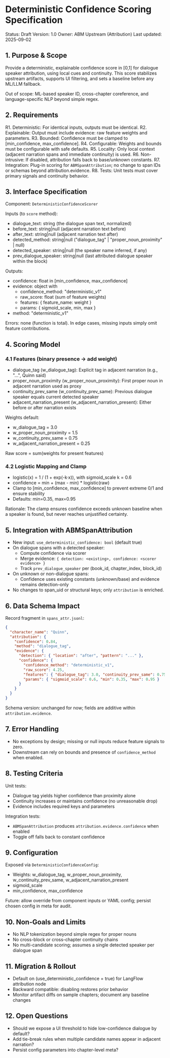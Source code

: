 # Deterministic Confidence Scoring Specification

Status: Draft
Version: 1.0
Owner: ABM Upstream (Attribution)
Last updated: 2025-09-02

## 1. Purpose & Scope

Provide a deterministic, explainable confidence score in [0,1] for dialogue speaker attribution, using local cues and continuity. This score stabilizes upstream artifacts, supports UI filtering, and sets a baseline before any ML/LLM fallback.

Out of scope: ML-based speaker ID, cross-chapter coreference, and language-specific NLP beyond simple regex.

## 2. Requirements

R1. Deterministic: For identical inputs, outputs must be identical.
R2. Explainable: Output must include evidence: raw feature weights and parameters.
R3. Bounded: Confidence must be clamped to [min_confidence, max_confidence].
R4. Configurable: Weights and bounds must be configurable with safe defaults.
R5. Locality: Only local context (adjacent narration spans and immediate continuity) is used.
R6. Non-intrusive: If disabled, attribution falls back to base/unknown constants.
R7. Integration: Plug-in scoring for `ABMSpanAttribution`; no change to span IDs or schemas beyond attribution.evidence.
R8. Tests: Unit tests must cover primary signals and continuity behavior.

## 3. Interface Specification

Component: `DeterministicConfidenceScorer`

Inputs (to `score` method):

- dialogue_text: string (the dialogue span text, normalized)
- before_text: string|null (adjacent narration text before)
- after_text: string|null (adjacent narration text after)
- detected_method: string|null ("dialogue_tag" | "proper_noun_proximity" | null)
- detected_speaker: string|null (the speaker name inferred, if any)
- prev_dialogue_speaker: string|null (last attributed dialogue speaker within the block)

Outputs:

- confidence: float in [min_confidence, max_confidence]
- evidence: object with
  - confidence_method: "deterministic_v1"
  - raw_score: float (sum of feature weights)
  - features: { feature_name: weight }
  - params: { sigmoid_scale, min, max }
- method: "deterministic_v1"

Errors: none (function is total). In edge cases, missing inputs simply omit feature contributions.

## 4. Scoring Model

### 4.1 Features (binary presence → add weight)

- dialogue_tag (w_dialogue_tag): Explicit tag in adjacent narration (e.g., "...", Quinn said)
- proper_noun_proximity (w_proper_noun_proximity): First proper noun in adjacent narration used as proxy
- continuity_prev_same (w_continuity_prev_same): Previous dialogue speaker equals current detected speaker
- adjacent_narration_present (w_adjacent_narration_present): Either before or after narration exists

Weights default:

- w_dialogue_tag = 3.0
- w_proper_noun_proximity = 1.5
- w_continuity_prev_same = 0.75
- w_adjacent_narration_present = 0.25

Raw score = sum(weights for present features)

### 4.2 Logistic Mapping and Clamp

- logistic(x) = 1 / (1 + exp(-k·x)), with sigmoid_scale k = 0.6
- confidence = min + (max - min) * logistic(raw)
- Clamp to [min_confidence, max_confidence] to prevent extreme 0/1 and ensure stability
- Defaults: min=0.35, max=0.95

Rationale: The clamp ensures confidence exceeds unknown baseline when a speaker is found, but never reaches unjustified certainty.

## 5. Integration with ABMSpanAttribution

- New input: `use_deterministic_confidence: bool` (default true)
- On dialogue spans with a detected speaker:
  - Compute confidence via scorer
  - Merge evidence: `{ detection: <existing>, confidence: <scorer evidence> }`
  - Track `prev_dialogue_speaker` per (book_id, chapter_index, block_id)
- On unknown or non-dialogue spans:
  - Confidence uses existing constants (unknown/base) and evidence remains detection-only
- No changes to span_uid or structural keys; only `attribution` is enriched.

## 6. Data Schema Impact

Record fragment in `spans_attr.jsonl`:

```json
{
  "character_name": "Quinn",
  "attribution": {
    "confidence": 0.84,
    "method": "dialogue_tag",
    "evidence": {
      "detection": { "location": "after", "pattern": "..." },
      "confidence": {
        "confidence_method": "deterministic_v1",
        "raw_score": 4.25,
        "features": { "dialogue_tag": 3.0, "continuity_prev_same": 0.75, "adjacent_narration_present": 0.25 },
        "params": { "sigmoid_scale": 0.6, "min": 0.35, "max": 0.95 }
      }
    }
  }
}

```

Schema version: unchanged for now; fields are additive within `attribution.evidence`.

## 7. Error Handling

- No exceptions by design; missing or null inputs reduce feature signals to zero.
- Downstream can rely on bounds and presence of `confidence_method` when enabled.

## 8. Testing Criteria

Unit tests:

- Dialogue tag yields higher confidence than proximity alone
- Continuity increases or maintains confidence (no unreasonable drop)
- Evidence includes required keys and parameters

Integration tests:

- `ABMSpanAttribution` produces `attribution.evidence.confidence` when enabled
- Toggle off falls back to constant confidence

## 9. Configuration

Exposed via `DeterministicConfidenceConfig`:

- Weights: w_dialogue_tag, w_proper_noun_proximity, w_continuity_prev_same, w_adjacent_narration_present
- sigmoid_scale
- min_confidence, max_confidence

Future: allow override from component inputs or YAML config; persist chosen config in meta for audit.

## 10. Non‑Goals and Limits

- No NLP tokenization beyond simple regex for proper nouns
- No cross-block or cross-chapter continuity chains
- No multi-candidate scoring; assumes a single detected speaker per dialogue span

## 11. Migration & Rollout

- Default on (use_deterministic_confidence = true) for LangFlow attribution node
- Backward compatible: disabling restores prior behavior
- Monitor artifact diffs on sample chapters; document any baseline changes

## 12. Open Questions

- Should we expose a UI threshold to hide low-confidence dialogue by default?
- Add tie-break rules when multiple candidate names appear in adjacent narration?
- Persist config parameters into chapter-level meta?
